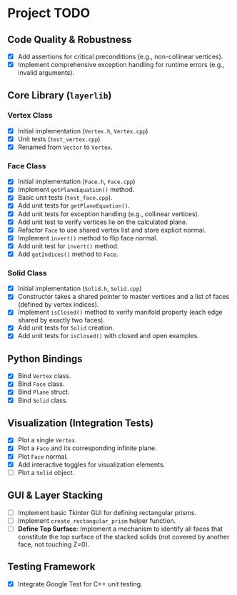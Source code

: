 # Project TODO

## Code Quality & Robustness
- [x] Add assertions for critical preconditions (e.g., non-collinear vertices).
- [x] Implement comprehensive exception handling for runtime errors (e.g., invalid arguments).

## Core Library (`layerlib`)

### Vertex Class
- [x] Initial implementation (`Vertex.h`, `Vertex.cpp`)
- [x] Unit tests (`test_vertex.cpp`)
- [x] Renamed from `Vector` to `Vertex`.

### Face Class
- [x] Initial implementation (`Face.h`, `Face.cpp`)
- [x] Implement `getPlaneEquation()` method.
- [x] Basic unit tests (`test_face.cpp`).
- [x] Add unit tests for `getPlaneEquation()`.
- [x] Add unit tests for exception handling (e.g., collinear vertices).
- [x] Add unit test to verify vertices lie on the calculated plane.
- [x] Refactor `Face` to use shared vertex list and store explicit normal.
- [x] Implement `invert()` method to flip face normal.
- [x] Add unit test for `invert()` method.
- [x] Add `getIndices()` method to `Face`.

### Solid Class
- [x] Initial implementation (`Solid.h`, `Solid.cpp`)
- [x] Constructor takes a shared pointer to master vertices and a list of faces (defined by vertex indices).
- [x] Implement `isClosed()` method to verify manifold property (each edge shared by exactly two faces).
- [x] Add unit tests for `Solid` creation.
- [x] Add unit tests for `isClosed()` with closed and open examples.

## Python Bindings
- [x] Bind `Vertex` class.
- [x] Bind `Face` class.
- [x] Bind `Plane` struct.
- [x] Bind `Solid` class.

## Visualization (Integration Tests)
- [x] Plot a single `Vertex`.
- [x] Plot a `Face` and its corresponding infinite plane.
- [x] Plot `Face` normal.
- [x] Add interactive toggles for visualization elements.
- [ ] Plot a `Solid` object.

## GUI & Layer Stacking
- [ ] Implement basic Tkinter GUI for defining rectangular prisms.
- [ ] Implement `create_rectangular_prism` helper function.
- [ ] **Define Top Surface**: Implement a mechanism to identify all faces that constitute the top surface of the stacked solids (not covered by another face, not touching Z=0).

## Testing Framework
- [x] Integrate Google Test for C++ unit testing.